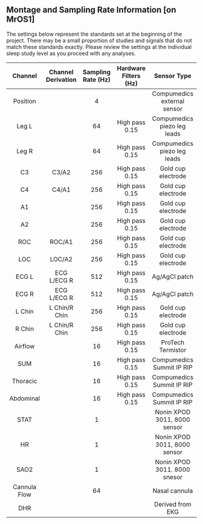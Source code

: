 ## Montage and Sampling Rate Information [on MrOS1]

The settings below represent the standards set at the beginning of the project. There may be a small proportion of studies and signals that do not match these standards exactly. Please review the settings at the individual sleep study level as you proceed with any analyses.

|   Channel    |   Channel Derivation  |  Sampling Rate (Hz)  |  Hardware Filters (Hz)  |         Sensor Type          |
|:------------:|:---------------------:|:--------------------:|:-----------------------:|:----------------------------:|
| Position     |                       |    4                 |                         | Compumedics external sensor  |
| Leg L        |                       |   64                 |  High pass 0.15         | Compumedics piezo leg leads  |
| Leg R        |                       |   64                 |  High pass 0.15         | Compumedics piezo leg leads  |
| C3           | C3/A2                 |  256                 |  High pass 0.15         | Gold cup electrode           |
| C4           | C4/A1                 |  256                 |  High pass 0.15         | Gold cup electrode           |
| A1           |                       |  256                 |  High pass 0.15         | Gold cup electrode           |
| A2           |                       |  256                 |  High pass 0.15         | Gold cup electrode           |
| ROC          | ROC/A1                |  256                 |  High pass 0.15         | Gold cup electrode           |
| LOC          | LOC/A2                |  256                 |  High pass 0.15         | Gold cup electrode           |
| ECG L        | ECG L/ECG R           |  512                 |  High pass 0.15         | Ag/AgCl patch                |
| ECG R        | ECG L/ECG R           |  512                 |  High pass 0.15         | Ag/AgCl patch                |
| L Chin       | L Chin/R Chin         |  256                 |  High pass 0.15         | Gold cup electrode           |
| R Chin       | L Chin/R Chin         |  256                 |  High pass 0.15         | Gold cup electrode           |
| Airflow      |                       |   16                 |  High pass 0.15         | ProTech Termistor            |
| SUM          |                       |   16                 |  High pass 0.15         | Compumedics Summit IP RIP    |
| Thoracic     |                       |   16                 |  High pass 0.15         | Compumedics Summit IP RIP    |
| Abdominal    |                       |   16                 |  High pass 0.15         | Compumedics Summit IP RIP    |
| STAT         |                       |    1                 |                         | Nonin XPOD 3011, 8000 sensor |
| HR           |                       |    1                 |                         | Nonin XPOD 3011, 8000 sensor |
| SAO2         |                       |    1                 |                         | Nonin XPOD 3011. 8000 snesor |
| Cannula Flow |                       |   64                 |                         | Nasal cannula                |
| DHR          |                       |                      |                         | Derived from EKG             |

